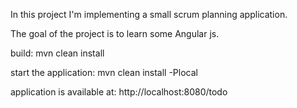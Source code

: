 In this project I'm implementing a small scrum planning application.

The goal of the project is to learn some Angular js.

build: mvn clean install

start the application: mvn clean install -Plocal

application is available at: http://localhost:8080/todo
